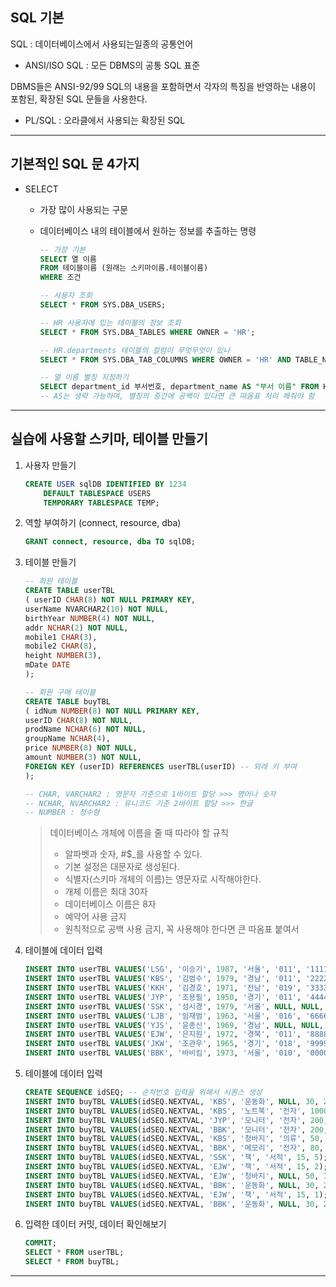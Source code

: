 ## SQL 기본

SQL : 데이터베이스에서 사용되는일종의 공통언어

- ANSI/ISO SQL : 모든 DBMS의 공통 SQL 표준

DBMS들은 ANSI-92/99 SQL의 내용을 포함하면서 각자의 특징을 반영하는 내용이 포함된, 확장된 SQL 문들을 사용한다.

- PL/SQL : 오라클에서 사용되는 확장된 SQL

---

## 기본적인 SQL 문 4가지

- SELECT

  - 가장 많이 사용되는 구문

  - 데이터베이스 내의 테이블에서 원하는 정보를 추출하는 명령

    ```sql
    -- 가장 기본
    SELECT 열 이름
    FROM 테이블이름 (원래는 스키마이름.테이블이름)
    WHERE 조건
    
    -- 사용자 조회
    SELECT * FROM SYS.DBA_USERS;
    
    -- HR 사용자에 있는 테이블의 정보 조회
    SELECT * FROM SYS.DBA_TABLES WHERE OWNER = 'HR';
    
    -- HR.departments 테이블의 컬럼이 무엇무엇이 있나
    SELECT * FROM SYS.DBA_TAB_COLUMNS WHERE OWNER = 'HR' AND TABLE_NAME = 'DEPARTMENTS';
    
    -- 열 이름 별칭 지정하기
    SELECT department_id 부서번호, department_name AS "부서 이름" FROM HR.departments;
    -- AS는 생략 가능하며, 별칭의 중간에 공백이 있다면 큰 따옴표 처리 해줘야 함
    ```

---

## 실습에 사용할 스키마, 테이블 만들기

1. 사용자 만들기

   ```sql
   CREATE USER sqlDB IDENTIFIED BY 1234
       DEFAULT TABLESPACE USERS
       TEMPORARY TABLESPACE TEMP;
   ```

2. 역할 부여하기 (connect, resource, dba)

   ```sql
   GRANT connect, resource, dba TO sqlDB;
   ```

3. 테이블 만들기

   ```sql
   -- 회원 테이블
   CREATE TABLE userTBL
   ( userID CHAR(8) NOT NULL PRIMARY KEY,
   userName NVARCHAR2(10) NOT NULL,
   birthYear NUMBER(4) NOT NULL,
   addr NCHAR(2) NOT NULL,
   mobile1 CHAR(3),
   mobile2 CHAR(8),
   height NUMBER(3),
   mDate DATE
   );
   
   -- 회원 구매 테이블
   CREATE TABLE buyTBL
   ( idNum NUMBER(8) NOT NULL PRIMARY KEY,
   userID CHAR(8) NOT NULL,
   prodName NCHAR(6) NOT NULL,
   groupName NCHAR(4),
   price NUMBER(8) NOT NULL,
   amount NUMBER(3) NOT NULL,
   FOREIGN KEY (userID) REFERENCES userTBL(userID) -- 외래 키 부여
   );
   
   -- CHAR, VARCHAR2 : 영문자 기준으로 1바이트 할당 >>> 영어나 숫자
   -- NCHAR, NVARCHAR2 : 유니코드 기준 2바이트 할당 >>> 한글
   -- NUMBER : 정수형
   ```

   > 데이터베이스 개체에 이름을 줄 때 따라야 할 규칙
   >
   > - 알파벳과 숫자, #$_를 사용할 수 있다.
   > - 기본 설정은 대문자로 생성된다.
   > - 식별자(스키마 개체의 이름)는 영문자로 시작해야한다.
   > - 개체 이름은 최대 30자
   > - 데이터베이스 이름은 8자
   > - 예약어 사용 금지
   > - 원칙적으로 공백 사용 금지, 꼭 사용해야 한다면 큰 따옴표 붙여서

4. 테이블에 데이터 입력

   ```SQL
   INSERT INTO userTBL VALUES('LSG', '이승기', 1987, '서울', '011', '11111111', 182, '2008-8-8');
   INSERT INTO userTBL VALUES('KBS', '김범수', 1979, '경남', '011', '22222222', 173, '2012-4-4');
   INSERT INTO userTBL VALUES('KKH', '김경호', 1971, '전남', '019', '33333333', 177, '2007-7-7');
   INSERT INTO userTBL VALUES('JYP', '조용필', 1950, '경기', '011', '44444444', 166, '2009-4-4');
   INSERT INTO userTBL VALUES('SSK', '성시경', 1979, '서울', NULL, NULL, 186, '2013-12-12');
   INSERT INTO userTBL VALUES('LJB', '임재범', 1963, '서울', '016', '66666666', 182, '2009-9-9');
   INSERT INTO userTBL VALUES('YJS', '윤종신', 1969, '경남', NULL, NULL, 170, '2005-5-5');
   INSERT INTO userTBL VALUES('EJW', '은지원', 1972, '경북', '011', '88888888', 174, '2014-3-3');
   INSERT INTO userTBL VALUES('JKW', '조관우', 1965, '경기', '018', '99999999', 172, '2010-10-10');
   INSERT INTO userTBL VALUES('BBK', '바비킴', 1973, '서울', '010', '00000000', 176, '2013-5-5');
   ```

5. 테이블에 데이터 입력

   ```SQL
   CREATE SEQUENCE idSEQ; -- 순차번호 입력을 위해서 시퀀스 생성
   INSERT INTO buyTBL VALUES(idSEQ.NEXTVAL, 'KBS', '운동화', NULL, 30, 2);
   INSERT INTO buyTBL VALUES(idSEQ.NEXTVAL, 'KBS', '노트북', '전자', 1000, 1);
   INSERT INTO buyTBL VALUES(idSEQ.NEXTVAL, 'JYP', '모니터', '전자', 200, 1);
   INSERT INTO buyTBL VALUES(idSEQ.NEXTVAL, 'BBK', '모니터', '전자', 200, 5);
   INSERT INTO buyTBL VALUES(idSEQ.NEXTVAL, 'KBS', '청바지', '의류', 50, 3);
   INSERT INTO buyTBL VALUES(idSEQ.NEXTVAL, 'BBK', '메모리', '전자', 80, 10);
   INSERT INTO buyTBL VALUES(idSEQ.NEXTVAL, 'SSK', '책', '서적', 15, 5);
   INSERT INTO buyTBL VALUES(idSEQ.NEXTVAL, 'EJW', '책', '서적', 15, 2);
   INSERT INTO buyTBL VALUES(idSEQ.NEXTVAL, 'EJW', '청바지', NULL, 50, 1);
   INSERT INTO buyTBL VALUES(idSEQ.NEXTVAL, 'BBK', '운동화', NULL, 30, 2);
   INSERT INTO buyTBL VALUES(idSEQ.NEXTVAL, 'EJW', '책', '서적', 15, 1);
   INSERT INTO buyTBL VALUES(idSEQ.NEXTVAL, 'BBK', '운동화', NULL, 30, 2);
   ```

6. 입력한 데이터 커밋, 데이터 확인해보기

   ```SQL
   COMMIT;
   SELECT * FROM userTBL;
   SELECT * FROM buyTBL;
   ```

---

